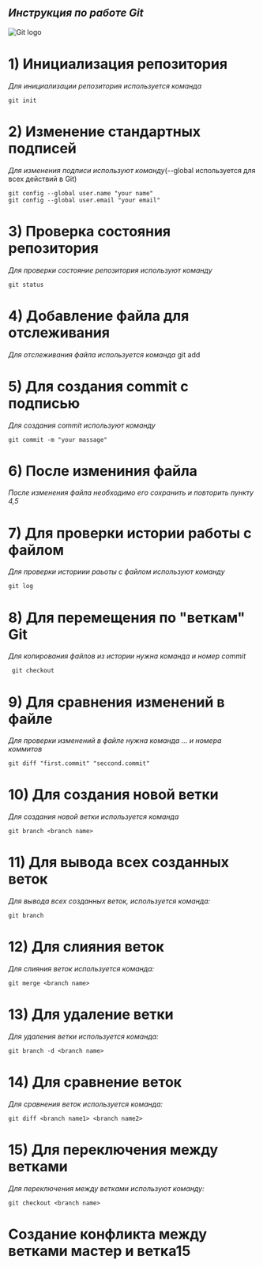 ## *Инструкция по работе Git*

![Git logo](Git-logo-2Color.png)

# 1) Инициализация репозитория

*Для инициализации репозитория используется команда* 
    
    git init

# 2) Изменение стандартных подписей

*Для изменения подписи используют команду*(--global используется для всех действий в Git)

    git config --global user.name "your name"
    git config --global user.email "your email"

# 3) Проверка состояния репозитория 

*Для проверки состояние репозитория используют команду*

    git status 

# 4) Добавление файла для отслеживания

*Для отслеживания файла используется команда*
    git add

# 5) Для создания commit с подписью

*Для создания commit используют команду*

    git commit -m "your massage"

# 6) После измениния файла

*После изменения файла необходимо его сохранить и повторить пункту 4,5*

# 7) Для проверки истории работы с файлом 

*Для проверки историии раьоты с файлом используют команду*

    git log

# 8) Для перемещения по "веткам"  Git

*Для копирования файлов из истории нужна команда и номер commit*

     git checkout

# 9) Для сравнения изменений в файле

*Для проверки изменений в файле нужна команда ... и номера коммитов*

    git diff "first.commit" "seccond.commit"

# 10) Для создания новой ветки

*Для создания новой ветки используется команда*

    git branch <branch name>

# 11) Для вывода всех созданных веток

*Для вывода всех созданных веток, используется команда:*

    git branch

# 12) Для слияния веток 

*Для слияния веток используется команда:*

    git merge <branch name>

# 13) Для удаление ветки

*Для удаления ветки используется команда:*

    git branch -d <branch name>

# 14) Для сравнение веток 

*Для сравнения веток используется команда:*

    git diff <branch name1> <branch name2>

# 15) Для переключения между ветками

*Для переключения между ветками используют команду:*

    git checkout <branch name>

# Создание конфликта между ветками мастер и ветка15